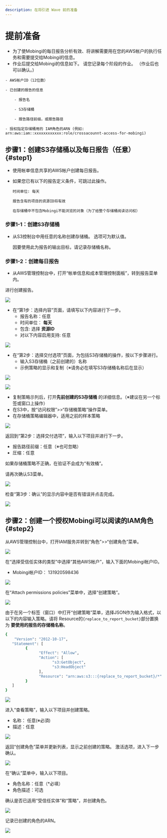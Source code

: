 ```yaml
---
description: 在将引进 Wave 前的准备
---
```


# 提前准备

* 为了使Mobingi的每日报告分析有效、将讲解需要用在您的AWS帐户的执行任务和需要提交给Mobingi的信息。
* 作业后提交给Mobingi的信息如下。 请您记录每个阶段的作业。 （作业后也可以确认。\)

```text
- AWS帐户ID（12位数）

- 已创建的报告的信息

    - 报告名

    - S3存储桶

    - 报告路径前缀，或报告路径

- 授权指定存储桶用的 IAM角色的ARN (例如: arn:aws:iam::xxxxxxxxxxxx:role/crossacounnt-access-for-mobingi)
```

## 步骤1：创建S3存储桶以及每日报告（任意） {#step1}

* 使用帐单信息共享的AWS帐户创建每日报告。
* 如果您已有以下的报告定义条件，可跳过此操作。

  `时间单位: 每天`

  `报告含有的项目的资源ID将有效`

  `在存储桶中不包含Mobingi不能浏览的对象（为了给整个存储桶阅读访问权）`

### 步骤1-1：创建S3存储桶

* 从S3控制台中用任意的名称创建存储桶。 选项可为默认值。

  因要使用此为报告的输出目标，请记录存储桶名称。

### 步骤1-2：创建每日报告

* 从AWS管理控制台中，打开“帐单信息和成本管理控制面板”，转到报告菜单内。

进行创建报告。

![](../.gitbook/assets/snip20180730_1.png)

* 在“第1步：选择内容”页面，请填写以下内容进行下一步。
  * 报告名称：任意
  * 时间单位： **每天**
  * 包含: 选择 **资源ID**
  * 对以下内容启用支持: 任意

![](../.gitbook/assets/snip20180730_4.png)

* 在“第2步：选择交付选项”页面，为包括S3存储桶的操作，按以下步骤进行。
  * 输入S3存储桶（之前创建的）名称
  * 示例策略的显示和复制（※请务必在填写S3存储桶名称后在显示）

![](../.gitbook/assets/snip20180730_10.png)

![](../.gitbook/assets/snip20180730_12.png)

* 复制策略示列后，打开**先前创建的S3存储桶** 的详细信息。（※建议在另一个标签或窗口上操作）
* 在S3中，按“访问权限”&gt;&gt;“存储桶策略”操作菜单。
* 在存储桶策略编辑器中，适用之前的样本策略

![](../.gitbook/assets/snip20180801_63.png)

返回到“第2步：选择交付选项”，输入以下项目并进行下一步。

* 报告路径前缀：任意（※也可忽略）
* 圧缩：任意

如果存储桶策略不正确，在验证不会成为“有效桶”。

请再次确认S3菜单。

![](../.gitbook/assets/snip20180802_77.png)

检查“第3步：确认”的显示内容中是否有错误并点击完成。

![](../.gitbook/assets/snip20180802_79.png)

## 步骤2：创建一个授权Mobingi可以阅读的IAM角色 {#step2}

从AWS管理控制台中，打开IAM服务并转到“角色”&gt;&gt;“创建角色”菜单。

![](../.gitbook/assets/snip20180730_14.png)

在“选择受信任实体的类型”中选择“其他AWS帐户”，输入下面的Mobingi帐户ID。

* Mobingi帐户ID： 131920598436

![](../.gitbook/assets/snip20180801_57.png)

在“Attach permissions policies”菜单中，选择“创建策略”。

![](../.gitbook/assets/snip20180730_5.png)

由于在另一个标签（窗口）中打开“创建策略”菜单，选择JSON作为输入格式，以以下的内容输入策略。请将 Resource的`{replace_to_report_bucket}`部分置换为 **要使用的报告的存储桶名称**。

```bash
{
    "Version": "2012-10-17",
   "Statement": [
         {
               "Effect": "Allow",
               "Action": [
                     "s3:GetObject",
                     "s3:HeadObject"
               ],
               "Resource": "arn:aws:s3:::{replace_to_report_bucket}/*"
         }
   ]
}
```

![](../.gitbook/assets/snip20180801_72.png)

进入“查看策略”，输入以下项目并创建策略。

* 名称： 任意\(※必須\)
* 描述：任意

![](../.gitbook/assets/snip20180801_64.png)

返回“创建角色”菜单并更新列表，显示之前创建的策略。 激活选项，进入下一步确认。

![](../.gitbook/assets/snip20180802_88.png)

在“确认”菜单中，输入以下项目。

* 角色名称：任意（\*必填）
* 角色描述：可选

确认是否已适用“受信任实体”和“策略”，并创建角色。

![](../.gitbook/assets/snip20180802_89.png)

记录已创建的角色的ARN。

![](../.gitbook/assets/snip20180802_90.png)



